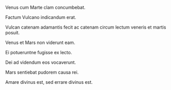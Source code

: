 Venus cum Marte clam concumbebat.

Factum Vulcano indicandum erat.

Vulcan catenam adamantis fecit ac catenam circum lectum veneris et martis posuit.

Venus et Mars non viderunt eam.

Ei potueruntne fugisse ex lecto.

Dei ad videndum eos vocaverunt. 

Mars sentiebat pudorem causa rei.

Amare divinus est, sed errare divinus est. 
